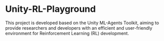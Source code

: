# Unity-RL-Playground
This project is developed based on the Unity ML-Agents Toolkit, aiming to provide researchers and developers with an efficient and user-friendly environment for Reinforcement Learning (RL) development.
